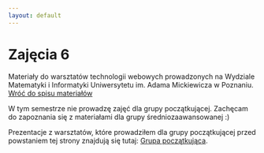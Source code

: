 ```yaml
---
layout: default
---
```

<div class="inner">
	<h1 id="main1">Zajęcia 6</h1>
    <div id="main2" class="h2">Materiały do&nbsp;warsztatów technologii webowych prowadzonych na Wydziale Matematyki i&nbsp;Informatyki Uniwersytetu im. Adama Mickiewicza w Poznaniu.</div>
	<a href="../../index.html" class="button-v button-module">Wróć do&nbsp;spisu materiałów</a>
	<div style="clear: both;"></div>
</div>

W tym semestrze nie prowadzę zajęć dla grupy początkującej. Zachęcam do zapoznania się z materiałami dla&nbsp;grupy średniozaawansowanej :)

Prezentacje z warsztatów, które prowadziłem dla grupy początkującej przed powstaniem tej strony znajdują się tutaj:
<a href="beginner-group.zip">Grupa początkująca</a>.
